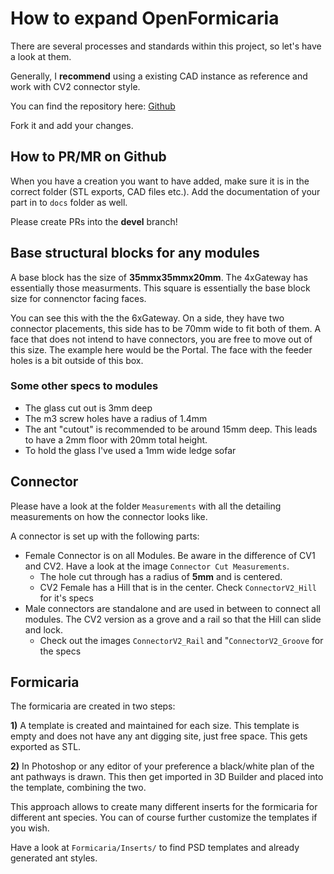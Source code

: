 # How to expand OpenFormicaria
There are several processes and standards within this project, so let's have a look at them.

Generally, I **recommend** using a existing CAD instance as reference and work with CV2 connector style.

You can find the repository here: [Github](https://github.com/schemen/OpenFormicaria)

Fork it and add your changes. 

## How to PR/MR on Github
When you have a creation you want to have added, make sure it is in the correct folder (STL exports, CAD files etc.).
Add the documentation of your part in to `docs` folder as well.

Please create PRs into the **devel** branch!


## Base structural blocks for any modules
A base block has the size of **35mmx35mmx20mm**. The 4xGateway has essentially those measurments. This square is essentially the base block size for connenctor facing faces.


You can see this with the the 6xGateway. On a side, they have two connector placements, this side has to be 70mm wide to fit both of them. A face that does not intend to have connectors, you are free to move out of this size. The example here would be the Portal. The face with the feeder holes is a bit outside of this box.

### Some other specs to modules
* The glass cut out is 3mm deep
* The m3 screw holes have a radius of 1.4mm
* The ant "cutout" is recommended to be around 15mm deep. This leads to have a 2mm floor with 20mm total height. 
* To hold the glass I've used a 1mm wide ledge sofar

## Connector
Please have a look at the folder `Measurements` with all the detailing measurements on how the connector looks like. 

A connector is set up with the following parts:

* Female Connector is on all Modules. Be aware in the difference of CV1 and CV2. Have a look at the image `Connector Cut Measurements`.
  * The hole cut through has a radius of **5mm** and is centered.
  * CV2 Female has a Hill that is in the center. Check `ConnectorV2_Hill` for it's specs
* Male connectors are standalone and are used in between to connect all modules. The CV2 version as a grove and a rail so that the Hill can slide and lock. 
  * Check out the images `ConnectorV2_Rail` and "`ConnectorV2_Groove` for the specs

## Formicaria
The formicaria are created in two steps:

**1)** A template is created and maintained for each size. This template is empty and does not have any ant digging site, just free space. This gets exported as STL.

**2)** In Photoshop or any editor of your preference a black/white plan of the ant pathways is drawn. This then get imported in 3D Builder and placed into the template, combining the two.

This approach allows to create many different inserts for the formicaria for different ant species. You can of course further customize the templates if you wish.

Have a look at `Formicaria/Inserts/` to find PSD templates and already generated ant styles.